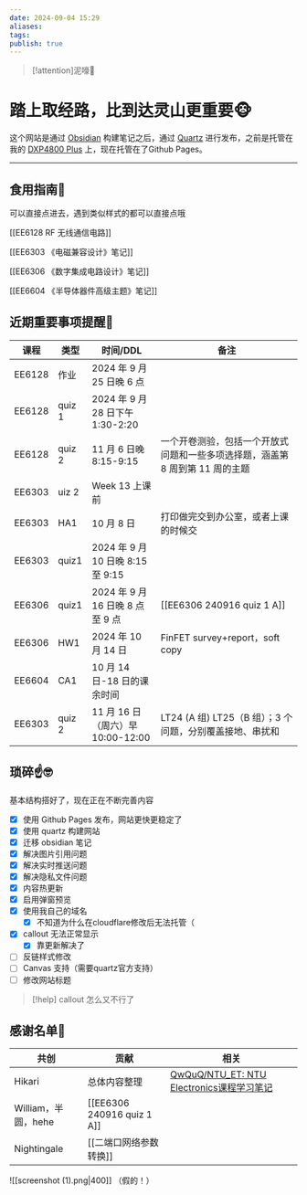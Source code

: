 ```yaml
---
date: 2024-09-04 15:29
aliases: 
tags: 
publish: true
---
```


>[!attention]泥嚎👋


# 踏上取经路，比到达灵山更重要🐵

这个网站是通过 [Obsidian](https://obsidian.md/) 构建笔记之后，通过 [Quartz](https://github.com/jackyzha0/quartz) 进行发布，之前是托管在我的 [DXP4800 Plus](https://www.ugnas.com/) 上，现在托管在了Github Pages。

---

## 食用指南🍔

可以直接点进去，遇到类似样式的都可以直接点哦

[[EE6128 RF 无线通信电路]]  

[[EE6303 《电磁兼容设计》笔记]]

[[EE6306 《数字集成电路设计》笔记]]

[[EE6604 《半导体器件高级主题》笔记]]

## 近期重要事项提醒📢

| 课程     | 类型     | 时间/DDL                       | 备注                                         |
| ------ | ------ | ---------------------------- | ------------------------------------------ |
| EE6128 | 作业     | 2024 年 9 月 25 日晚 6 点         |                                            |
| EE6128 | quiz 1 | 2024 年 9 月 28 日下午 1:30-2:20  |                                            |
| EE6128 | quiz 2 | 11 月 6 日晚 8:15-9:15          | 一个开卷测验，包括一个开放式问题和一些多项选择题，涵盖第 8 周到第 11 周的主题 |
| EE6303 | uiz 2  | Week 13 上课前                  |                                            |
| EE6303 | HA1    | 10 月 8 日                     | 打印做完交到办公室，或者上课的时候交                         |
| EE6303 | quiz1  | 2024 年 9 月 10 日晚 8:15 至 9:15 |                                            |
| EE6306 | quiz1  | 2024 年 9 月 16 日晚 8 点至 9 点    | [[EE6306 240916 quiz 1 A]]                 |
| EE6306 | HW1    | 2024 年 10 月 14 日             | FinFET survey+report，soft copy             |
| EE6604 | CA1    | 10 月 14 日-18 日的课余时间          |                                            |
| EE6303 | quiz 2 | 11 月 16 日（周六）早 10:00-12:00   | LT24 (A 组) LT25（B 组）；3 个问题，分别覆盖接地、串扰和      |

## 琐碎☝️🤓

基本结构搭好了，现在正在不断完善内容

- [x] 使用 Github Pages 发布，网站更快更稳定了
- [x] 使用 quartz 构建网站
- [x] 迁移 obsidian 笔记
- [x] 解决图片引用问题
- [x] 解决实时推送问题
- [x] 解决隐私文件问题
- [x] 内容热更新
- [x] 启用弹窗预览
- [x] 使用我自己的域名
	- [x] 不知道为什么在cloudflare修改后无法托管（
- [x] callout 无法正常显示
	- [x] 靠更新解决了
- [ ] 反链样式修改
- [ ] Canvas 支持（需要quartz官方支持）
- [ ] 修改网站标题

>[!help]
>callout 怎么又不行了
>


## 感谢名单🥹

| 共创              | 贡献                         | 相关                                                                     |
| --------------- | -------------------------- | ---------------------------------------------------------------------- |
| Hikari          | 总体内容整理                     | [QwQuQ/NTU_ET: NTU Electronics课程学习笔记](https://github.com/QwQuQ/NTU_ET) |
| William，半圆，hehe | [[EE6306 240916 quiz 1 A]] |                                                                        |
| Nightingale     | [[二端口网络参数转换]]              |                                                                        |

![[screenshot (1).png|400]]
（假的！）